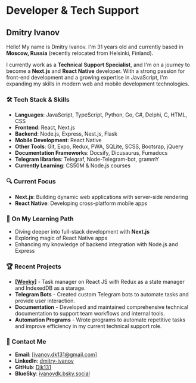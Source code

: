 # Developer & Tech Support

## Dmitry Ivanov

Hello! My name is Dmitry Ivanov. I'm 31 years old and currently based in **Moscow, Russia** (recently relocated from Helsinki, Finland).

I currently work as a **Technical Support Specialist**, and I'm on a journey to become a **Next.js** and **React Native** developer. With a strong passion for front-end development and a growing expertise in JavaScript, I'm expanding my skills in modern web and mobile development technologies.

### 🛠️ Tech Stack & Skills

- **Languages**: JavaScript, TypeScript, Python, Go, C#, Delphi, C, HTML, CSS
- **Frontend**: React, Next.js
- **Backend**: Node.js, Express, Nest.js, Flask
- **Mobile Development**: React Native
- **Other Tools**: Git, Expo, Redux, PWA, SQLite, SCSS, Bootsrap, jQuery
- **Documentation Frameworks**: Docsify, Dicusaurus, Fumadocs
- **Telegram libraries**: Telegraf, Node-Telegram-bot, grammY
- **Currently Learning**: CS50M & Node.js courses

### 🔍 Current Focus

- **Next.js**: Building dynamic web applications with server-side rendering
- **React Native**: Developing cross-platform mobile apps

### 🌱 On My Learning Path

- Diving deeper into full-stack development with **Next.js**
- Exploring magic of React Native apps
- Enhancing my knowledge of backend integration with Node.js and Express

### 🏆 Recent Projects

- **[[Weeky](https://weeky.netlify.app/)]** - Task manager on React JS with Redux as a state manager and IndexedDB as a starage.
- **Telegram Bots** - Created custom Telegram bots to automate tasks and provide user interaction.
- **Documentation** - Developed and maintained comprehensive technical documentation to support team workflows and internal tools.
- **Automation Programs** - Wrote programs to automate repetitive tasks and improve efficiency in my current technical support role.


### 💬 Contact Me

- **Email**: [ivanov.dk131@gmail.com]
- **LinkedIn**: [dmitry-ivanov](https://www.linkedin.com/in/dmitry-ivanov-47bb4921a/)
- **GitHub**: [Dik131](github.com/Dik131)
- **BlueSky**: [ivanovdk.bsky.social](https://bsky.app/profile/ivanovdk.bsky.social)
